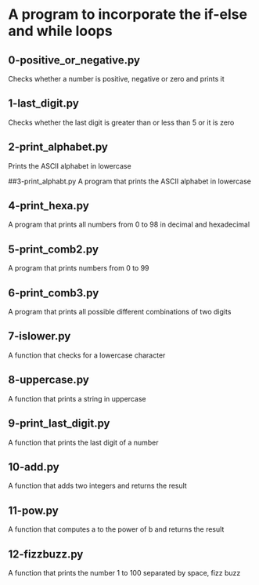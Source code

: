 # A program to incorporate the if-else and while loops

## 0-positive_or_negative.py
Checks whether a number is positive, negative or zero and prints it 

## 1-last_digit.py
Checks whether the last digit is greater than or less than 5 or it is zero

## 2-print_alphabet.py
Prints the ASCII alphabet in lowercase

##3-print_alphabt.py
A program that prints the ASCII alphabet in lowercase

## 4-print_hexa.py
A program that prints all numbers from 0 to 98 in decimal and hexadecimal

## 5-print_comb2.py
A program that prints numbers from 0 to 99

## 6-print_comb3.py
A program that prints all possible different combinations of two digits

## 7-islower.py
A function that checks for a lowercase character

## 8-uppercase.py
A function that prints a string in uppercase

## 9-print_last_digit.py
A function that prints the last digit of a number

## 10-add.py
A function that adds two integers and returns the result

## 11-pow.py
A function that computes a to the power of b and returns the result

## 12-fizzbuzz.py
A function that prints the number 1 to 100 separated by space, fizz buzz
